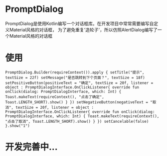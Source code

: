 # PromptDialog
PromptDialog是使用Kotlin编写一个对话框库。在开发项目中常常需要编写自定义Material风格的对话框，
为了避免重复'造轮子'，所以仿照AlertDialog编写了一个Material风格的对话框

# 使用
`
PromptDialog.Builder(requireContext()).apply {
    setTitle("提示",  textSize = 22f)
    setMessage("是否跳转到下个页面？", textSize = 18f)
    setPositiveButton(positiveText = "确定", textSize = 20f, listener = object : PromptDialogInterface.OnClickListener{
        override fun onClick(dialog: PromptDialogInterface, which: Int) {
            Toast.makeText(requireContext(), "点击了确定", Toast.LENGTH_SHORT).show()
        }
    })
    setNegativeButton(negativeText = "取消", textSize = 20f, listener = object : PromptDialogInterface.OnClickListener{
        override fun onClick(dialog: PromptDialogInterface, which: Int) {
            Toast.makeText(requireContext(), "点击了取消", Toast.LENGTH_SHORT).show()
        }
    })
    setCancelable(false)
}.show("1")
`

# 开发完善中...